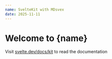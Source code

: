 ```yaml
---
name: SvelteKit with MDsvex
date: 2025-11-11
---
```


# Welcome to {name}

Visit [svelte.dev/docs/kit](https://svelte.dev/docs/kit) to read the documentation

